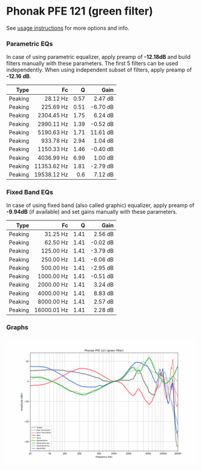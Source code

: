 # Phonak PFE 121 (green filter)
See [usage instructions](https://github.com/jaakkopasanen/AutoEq#usage) for more options and info.

### Parametric EQs
In case of using parametric equalizer, apply preamp of **-12.18dB** and build filters manually
with these parameters. The first 5 filters can be used independently.
When using independent subset of filters, apply preamp of **-12.16 dB**.

| Type    | Fc          |    Q | Gain     |
|--------:|------------:|-----:|---------:|
| Peaking | 28.12 Hz    | 0.57 | 2.47 dB  |
| Peaking | 225.69 Hz   | 0.51 | -6.70 dB |
| Peaking | 2304.45 Hz  | 1.75 | 6.24 dB  |
| Peaking | 2990.11 Hz  | 1.39 | -0.52 dB |
| Peaking | 5190.63 Hz  | 1.71 | 11.61 dB |
| Peaking | 933.78 Hz   | 2.94 | 1.04 dB  |
| Peaking | 1150.33 Hz  | 1.46 | -0.40 dB |
| Peaking | 4036.99 Hz  | 6.99 | 1.00 dB  |
| Peaking | 11353.62 Hz | 1.81 | -2.79 dB |
| Peaking | 19538.12 Hz | 0.6  | 7.12 dB  |

### Fixed Band EQs
In case of using fixed band (also called graphic) equalizer, apply preamp of **-9.94dB**
(if available) and set gains manually with these parameters.

| Type    | Fc          |    Q | Gain     |
|--------:|------------:|-----:|---------:|
| Peaking | 31.25 Hz    | 1.41 | 2.56 dB  |
| Peaking | 62.50 Hz    | 1.41 | -0.02 dB |
| Peaking | 125.00 Hz   | 1.41 | -3.79 dB |
| Peaking | 250.00 Hz   | 1.41 | -6.06 dB |
| Peaking | 500.00 Hz   | 1.41 | -2.95 dB |
| Peaking | 1000.00 Hz  | 1.41 | -0.51 dB |
| Peaking | 2000.00 Hz  | 1.41 | 3.24 dB  |
| Peaking | 4000.00 Hz  | 1.41 | 8.83 dB  |
| Peaking | 8000.00 Hz  | 1.41 | 2.57 dB  |
| Peaking | 16000.01 Hz | 1.41 | 2.28 dB  |

### Graphs
![](./Phonak%20PFE%20121%20(green%20filter).png)